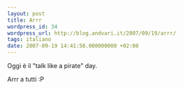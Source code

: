 ```yaml
---
layout: post
title: Arrr
wordpress_id: 34
wordpress_url: http://blog.andvari.it/2007/09/19/arrr/
tags: italiano
date: 2007-09-19 14:41:58.000000000 +02:00
---
```

Oggi è il "talk like a pirate" day.

Arrr a tutti :P
